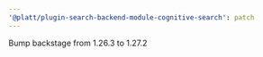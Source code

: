 ```yaml
---
'@platt/plugin-search-backend-module-cognitive-search': patch
---
```


Bump backstage from 1.26.3 to 1.27.2
